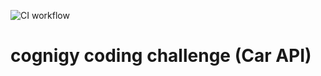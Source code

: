 ![CI workflow](https://github.com/carmonac/cognigy-coding-challenge/actions/workflows/build-and-test.yml/badge.svg)

# cognigy coding challenge (Car API)